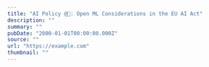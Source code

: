 ```yaml
---
title: "AI Policy @🤗: Open ML Considerations in the EU AI Act"
description: ""
summary: ""
pubDate: "2000-01-01T00:00:00.000Z"
source: ""
url: "https://example.com"
thumbnail: ""
---
```


